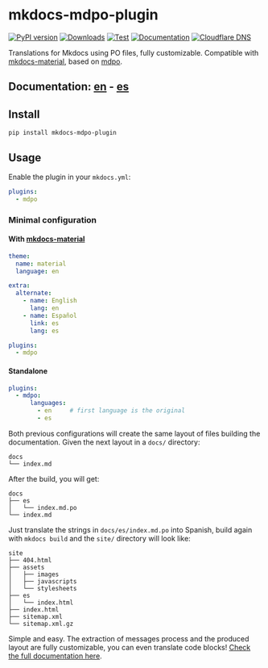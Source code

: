 # mkdocs-mdpo-plugin

[![PyPI version](https://img.shields.io/pypi/v/mkdocs-mdpo-plugin?label=version)](https://pypi.org/project/mkdocs-mdpo-plugin)
[![Downloads](https://img.shields.io/pypi/dm/mkdocs-mdpo-plugin)](https://pypistats.org/packages/mkdocs-mdpo-plugin)
[![Test](https://img.shields.io/github/workflow/status/mondeja/mkdocs-mdpo-plugin/CI?label=tests&logo=github)](https://github.com/mondeja/mkdocs-mdpo-plugin/actions?query=workflow%3ACI)
[![Documentation](https://img.shields.io/github/workflow/status/mondeja/mkdocs-mdpo-plugin/Github%20Pages?label=docs&logo=github)](https://mkdocs-mdpo.ga)
[![Cloudflare DNS](https://img.shields.io/github/workflow/status/mondeja/mkdocs-mdpo-plugin/website-check?label=dns&logo=cloudflare&logoColor=white)](https://github.com/mondeja/mkdocs-mdpo-plugin/actions/workflows/website-check.yml)

<!--description-start-->

Translations for Mkdocs using PO files, fully customizable.
Compatible with [mkdocs-material](https://squidfunk.github.io/mkdocs-material),
based on [mdpo][mdpo-docs].

<!--description-end-->

## Documentation: [en](https://mkdocs-mdpo.ga) - [es](https://mkdocs-mdpo.ga/es/)

<!--intro-start-->

## Install

```
pip install mkdocs-mdpo-plugin
```

## Usage

Enable the plugin in your `mkdocs.yml`:

```yaml
plugins:
  - mdpo
```

### Minimal configuration

#### With [mkdocs-material](https://squidfunk.github.io/mkdocs-material)

```yaml
theme:
  name: material
  language: en

extra:
  alternate:
    - name: English
      lang: en
    - name: Español
      link: es
      lang: es

plugins:
  - mdpo
```

#### Standalone

<!-- mdpo-include-codeblock -->
```yaml
plugins:
  - mdpo:
      languages:
        - en     # first language is the original
        - es
```

Both previous configurations will create the same layout of files building the
documentation. Given the next layout in a `docs/` directory:

```
docs
└── index.md
```

After the build, you will get:

```
docs
├── es
│   └── index.md.po
└── index.md
```

Just translate the strings in `docs/es/index.md.po` into Spanish, build again
with `mkdocs build` and the `site/` directory will look like:

```
site
├── 404.html
├── assets
│   ├── images
│   ├── javascripts
│   └── stylesheets
├── es
│   └── index.html
├── index.html
├── sitemap.xml
└── sitemap.xml.gz
```

<!--intro-end-->

Simple and easy. The extraction of messages process and the produced
layout are fully customizable, you can even translate code blocks!
[Check the full documentation here](https://mkdocs-mdpo.ga).

[mdpo-docs]: https://mdpo.readthedocs.io
